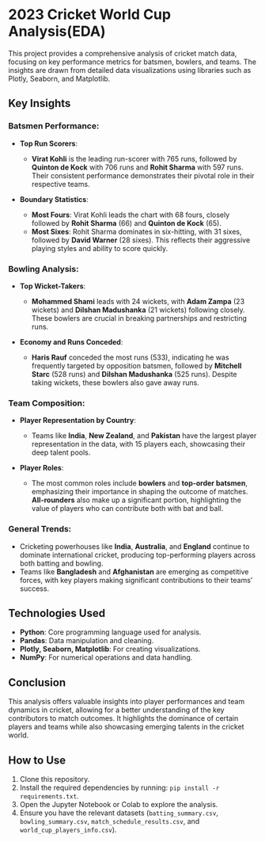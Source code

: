 # 2023 Cricket World Cup Analysis(EDA)

This project provides a comprehensive analysis of cricket match data, focusing on key performance metrics for batsmen, bowlers, and teams. The insights are drawn from detailed data visualizations using libraries such as Plotly, Seaborn, and Matplotlib.

## Key Insights

### **Batsmen Performance**:
- **Top Run Scorers**: 
  - **Virat Kohli** is the leading run-scorer with 765 runs, followed by **Quinton de Kock** with 706 runs and **Rohit Sharma** with 597 runs. Their consistent performance demonstrates their pivotal role in their respective teams.
  
- **Boundary Statistics**:
  - **Most Fours**: Virat Kohli leads the chart with 68 fours, closely followed by **Rohit Sharma** (66) and **Quinton de Kock** (65).
  - **Most Sixes**: Rohit Sharma dominates in six-hitting, with 31 sixes, followed by **David Warner** (28 sixes). This reflects their aggressive playing styles and ability to score quickly.

### **Bowling Analysis**:
- **Top Wicket-Takers**:
  - **Mohammed Shami** leads with 24 wickets, with **Adam Zampa** (23 wickets) and **Dilshan Madushanka** (21 wickets) following closely. These bowlers are crucial in breaking partnerships and restricting runs.
  
- **Economy and Runs Conceded**:
  - **Haris Rauf** conceded the most runs (533), indicating he was frequently targeted by opposition batsmen, followed by **Mitchell Starc** (528 runs) and **Dilshan Madushanka** (525 runs). Despite taking wickets, these bowlers also gave away runs.

### **Team Composition**:
- **Player Representation by Country**:
  - Teams like **India**, **New Zealand**, and **Pakistan** have the largest player representation in the data, with 15 players each, showcasing their deep talent pools.
  
- **Player Roles**:
  - The most common roles include **bowlers** and **top-order batsmen**, emphasizing their importance in shaping the outcome of matches. **All-rounders** also make up a significant portion, highlighting the value of players who can contribute both with bat and ball.

### **General Trends**:
- Cricketing powerhouses like **India**, **Australia**, and **England** continue to dominate international cricket, producing top-performing players across both batting and bowling.
- Teams like **Bangladesh** and **Afghanistan** are emerging as competitive forces, with key players making significant contributions to their teams’ success.

## Technologies Used
- **Python**: Core programming language used for analysis.
- **Pandas**: Data manipulation and cleaning.
- **Plotly, Seaborn, Matplotlib**: For creating visualizations.
- **NumPy**: For numerical operations and data handling.


## Conclusion
This analysis offers valuable insights into player performances and team dynamics in cricket, allowing for a better understanding of the key contributors to match outcomes. It highlights the dominance of certain players and teams while also showcasing emerging talents in the cricket world.

## How to Use
1. Clone this repository.
2. Install the required dependencies by running: `pip install -r requirements.txt`.
3. Open the Jupyter Notebook or Colab to explore the analysis.
4. Ensure you have the relevant datasets (`batting_summary.csv`, `bowling_summary.csv`, `match_schedule_results.csv`, and `world_cup_players_info.csv`).
